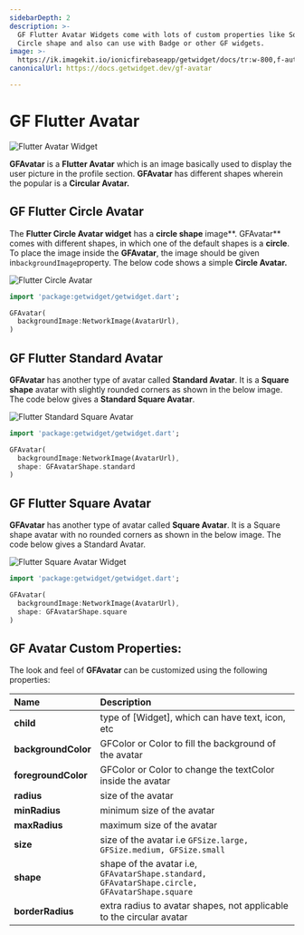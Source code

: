 ```yaml
---
sidebarDepth: 2
description: >-
  GF Flutter Avatar Widgets come with lots of custom properties like Square,
  Circle shape and also can use with Badge or other GF widgets.
image: >-
  https://ik.imagekit.io/ionicfirebaseapp/getwidget/docs/tr:w-800,f-auto/Avatars_1QfiwJn9kNW.png
canonicalUrl: https://docs.getwidget.dev/gf-avatar

---
```


# GF Flutter Avatar

![Flutter Avatar Widget](https://ik.imagekit.io/ionicfirebaseapp/getwidget/docs/tr:w-800,f-auto/Avatars_1QfiwJn9kNW.png)

**GFAvatar** is a **Flutter Avatar** which is an image basically used to display the user picture in the profile section. **GFAvatar** has different shapes wherein the popular is a **Circular Avatar.**

## GF Flutter Circle Avatar

The  **Flutter Circle Avatar widget** has a **circle shape** image**. GFAvatar** comes with different shapes, in which one of the default shapes is a **circle**. To place the image inside the **GFAvatar**,  the image should be given in`backgroundImage`property. The below code shows a simple **Circle Avatar.**

![Flutter Circle Avatar](https://ik.imagekit.io/ionicfirebaseapp/getwidget/docs/tr:w-800,f-auto/circular-avatars-2x_YEAePfrqD_-gE8M4y47.webp)

```dart
import 'package:getwidget/getwidget.dart';

GFAvatar(
  backgroundImage:NetworkImage(AvatarUrl),
)
```

## GF Flutter Standard Avatar

**GFAvatar** has another type of avatar called **Standard Avatar**. It is a **Square shape** avatar with slightly rounded corners as shown in the below image. The code below gives a **Standard Square Avatar**.

![Flutter Standard Square Avatar](https://ik.imagekit.io/ionicfirebaseapp/getwidget/docs/tr:w-800,f-auto/slightly-rounded-corners-2x_VCB3GCS2h_fIj6SKS1L.webp)

```dart
import 'package:getwidget/getwidget.dart';

GFAvatar(
  backgroundImage:NetworkImage(AvatarUrl),
  shape: GFAvatarShape.standard
)
```

## GF Flutter Square Avatar 

**GFAvatar** has another type of avatar called **Square Avatar**. It is a Square shape avatar with no rounded corners as shown in the below image. The code below gives a Standard Avatar.

![Flutter Square Avatar Widget](https://ik.imagekit.io/ionicfirebaseapp/getwidget/docs/tr:w-800,f-auto/square-2x_Zs-9r00cm_xeDrjlBV7.webp)

```dart
import 'package:getwidget/getwidget.dart';

GFAvatar(
  backgroundImage:NetworkImage(AvatarUrl),
  shape: GFAvatarShape.square
)
```

## GF Avatar Custom Properties:

The look and feel of **GFAvatar** can be customized using the following properties:

| Name  | Description  |
| :--- | :--- |
| **child** | type of \[Widget\], which can have text, icon,  etc |
| **backgroundColor** | GFColor or Color to fill the background of the avatar |
| **foregroundColor** | GFColor or Color to change the textColor inside the avatar |
| **radius** | size of the avatar |
| **minRadius** | minimum size of the avatar |
| **maxRadius** | maximum size of the avatar |
| **size** | size of the avatar i.e `GFSize.large, GFSize.medium, GFSize.small` |
| **shape** | shape of the avatar i.e, `GFAvatarShape.standard, GFAvatarShape.circle, GFAvatarShape.square` |
| **borderRadius** | extra radius to avatar shapes, not applicable to the circular avatar |


